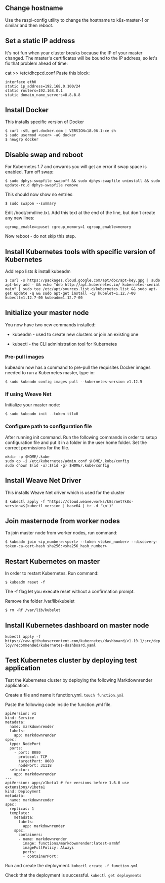 ## Change hostname
Use the raspi-config utility to change the hostname to k8s-master-1 or similar and then reboot.

## Set a static IP address
It's not fun when your cluster breaks because the IP of your master changed. The master's certificates will be bound to the IP address, so let's fix that problem ahead of time:

cat >> /etc/dhcpcd.conf
Paste this block:

```
interface eth0
static ip_address=192.168.0.100/24  
static routers=192.168.0.1  
static domain_name_servers=8.8.8.8  
```

## Install Docker

This installs specific version of Docker

```
$ curl -sSL get.docker.com | VERSION=18.06.1-ce sh
$ sudo usermod <user> -aG docker  
$ newgrp docker  
```

## Disable swap and reboot

For Kubernetes 1.7 and onwards you will get an error if swap space is enabled.
Turn off swap:

`$ sudo dphys-swapfile swapoff && sudo dphys-swapfile uninstall && sudo update-rc.d dphys-swapfile remove`
  
This should now show no entries:

`$ sudo swapon --summary`


Edit /boot/cmdline.txt. Add this text at the end of the line, but don't create any new lines:

`cgroup_enable=cpuset cgroup_memory=1 cgroup_enable=memory`

Now reboot - do not skip this step.


## Install Kubernetes tools with specific version of Kubernetes

Add repo lists & install kubeadm

`$ curl -s https://packages.cloud.google.com/apt/doc/apt-key.gpg | sudo apt-key add - && echo "deb http://apt.kubernetes.io/ kubernetes-xenial main" | sudo tee /etc/apt/sources.list.d/kubernetes.list && sudo apt-get update -q && sudo apt-get install -qy kubelet=1.12.7-00 kubectl=1.12.7-00 kubeadm=1.12.7-00`


## Initialize your master node

You now have two new commands installed:

- kubeadm - used to create new clusters or join an existing one

- kubectl - the CLI administration tool for Kubernetes

### Pre-pull images

kubeadm now has a command to pre-pull the requisites Docker images needed to run a Kubernetes master, type in:

`$ sudo kubeadm config images pull --kubernetes-version v1.12.5`


### If using Weave Net

Initialize your master node:

`$ sudo kubeadm init --token-ttl=0`

### Configure path to configuration file

After running init command. Run the following commands in order to setup configuration file and put it in a folder in the user home folder. Set the correct permissions for the file.

 `mkdir -p $HOME/.kube`  
 `sudo cp -i /etc/kubernetes/admin.conf $HOME/.kube/config`  
 `sudo chown $(id -u):$(id -g) $HOME/.kube/config`  


## Install Weave Net Driver

This installs Weave Net driver which is used for the cluster

`$ kubectl apply -f "https://cloud.weave.works/k8s/net?k8s-version=$(kubectl version | base64 | tr -d '\n')"`


## Join masternode from worker nodes
To join master node from worker nodes, run command:

`$ kubeadm join <ip_number>:<port> --token <token_number> --discovery-token-ca-cert-hash sha256:<sha256_hash_number>`

## Restart Kubernetes on master
In order to restart Kubernetes. Run command:

`$ kubeadm reset -f`

The -f flag let you execute reset without a confirmation prompt.

Remove the folder /var/lib/kubelet

`$ rm -Rf /var/lib/kubelet`

## Install Kubernetes dashboard on master node
`kubectl apply -f https://raw.githubusercontent.com/kubernetes/dashboard/v1.10.1/src/deploy/recommended/kubernetes-dashboard.yaml`


## Test Kubernetes cluster by deploying test application
Test the Kubernetes cluster by deploying the following Markdownrender application.

Create a file and name it function.yml.
`touch function.yml`

Paste the following code inside the function.yml file.
```
apiVersion: v1
kind: Service
metadata:
  name: markdownrender
  labels:
    app: markdownrender
spec:
  type: NodePort
  ports:
    - port: 8080
      protocol: TCP
      targetPort: 8080
      nodePort: 31118
  selector:
    app: markdownrender
---
apiVersion: apps/v1beta1 # for versions before 1.6.0 use extensions/v1beta1
kind: Deployment
metadata:
  name: markdownrender
spec:
  replicas: 1
  template:
    metadata:
      labels:
        app: markdownrender
    spec:
      containers:
      - name: markdownrender
        image: functions/markdownrender:latest-armhf
        imagePullPolicy: Always
        ports:
        - containerPort:
```

Run and create the deployment.
`kubectl create -f function.yml`

Check that the deployment is successful.
`kubectl get deployments`



